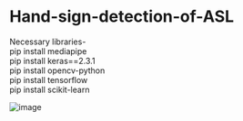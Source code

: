 # Hand-sign-detection-of-ASL

Necessary libraries-  
pip install mediapipe  
pip install keras==2.3.1  
pip install opencv-python  
pip install tensorflow  
pip install scikit-learn  

![image](https://github.com/user-attachments/assets/25d6fe18-d036-4160-83d5-c0d3b93bd893)

